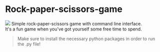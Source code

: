 # Rock-paper-scissors-game
<img src="https://external-content.duckduckgo.com/iu/?u=https%3A%2F%2Fc.tenor.com%2FaNX1d0WbcYIAAAAd%2Frock-paper-scissors-game.gif&f=1&nofb=1&ipt=3ba6d3ba00925235f195ba968b7bf337d76030e6857a181fac3b5d0cb383f051&ipo=images"/>
Simple rock-paper-scissors game with command line interface.<br>It's a fun game when you've got yourself some free time to spend.<br>

>Make sure to install the necessary python packages in order to run the .py file!
